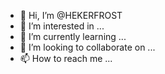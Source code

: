 - 👋 Hi, I’m @HEKERFROST
- 👀 I’m interested in ...
- 🌱 I’m currently learning ...
- 💞️ I’m looking to collaborate on ...
- 📫 How to reach me ...

<!---
HEKERFROST/HEKERFROST is a ✨ special ✨ repository because its `README.md` (this file) appears on your GitHub profile.
You can click the Preview link to take a look at your changes.
--->
